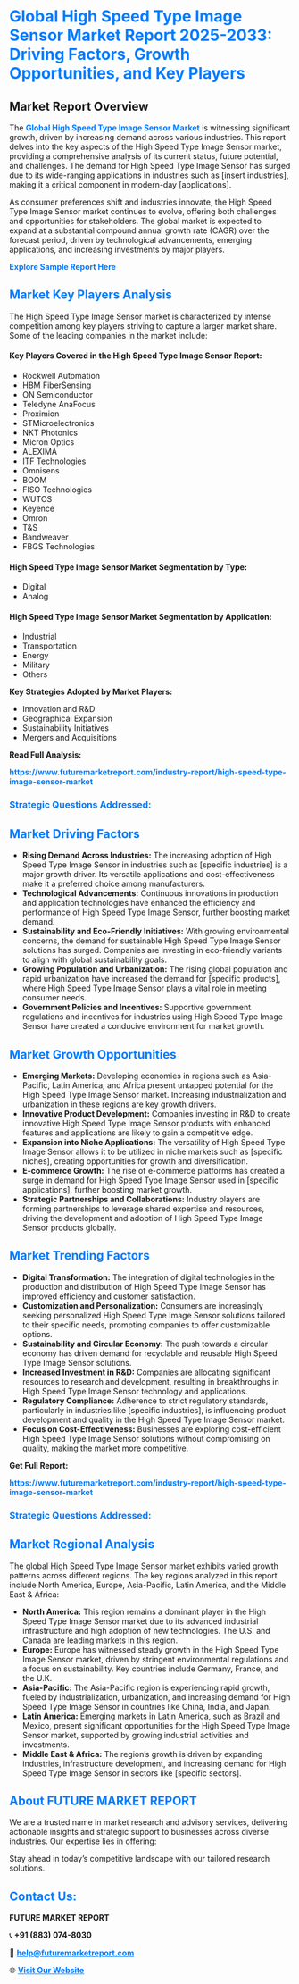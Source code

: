 <h1 style="color: #007BFF;">Global High Speed Type  Image Sensor Market Report 2025-2033: Driving Factors, Growth Opportunities, and Key Players</h1>

<section id="overview">
<h2>Market Report Overview</h2>
<p>The <a href="https://www.futuremarketreport.com/industry-report/high-speed-type-image-sensor-market" style="color: #007BFF; text-decoration: none;"><strong>Global High Speed Type  Image Sensor Market</strong></a> is witnessing significant growth, driven by increasing demand across various industries. This report delves into the key aspects of the High Speed Type  Image Sensor market, providing a comprehensive analysis of its current status, future potential, and challenges. The demand for High Speed Type  Image Sensor has surged due to its wide-ranging applications in industries such as [insert industries], making it a critical component in modern-day [applications].</p>
<p>As consumer preferences shift and industries innovate, the High Speed Type  Image Sensor market continues to evolve, offering both challenges and opportunities for stakeholders. The global market is expected to expand at a substantial compound annual growth rate (CAGR) over the forecast period, driven by technological advancements, emerging applications, and increasing investments by major players.</p>
</section>

<section id="overview">
<p><a href="https://www.futuremarketreport.com/request-sample/reportId=76799" style="color: #007BFF; text-decoration: none;"><strong>Explore Sample Report Here</strong></a></p>
</section>

<section id="key-players">
<h2 style="color: #007BFF;">Market Key Players Analysis</h2>
<p>The High Speed Type  Image Sensor market is characterized by intense competition among key players striving to capture a larger market share. Some of the leading companies in the market include:</p>
<h4>Key Players Covered in the High Speed Type  Image Sensor Report:</h4>
<ul><li>Rockwell Automation</li><li>HBM FiberSensing</li><li>ON Semiconductor</li><li>Teledyne AnaFocus</li><li>Proximion</li><li>STMicroelectronics</li><li>NKT Photonics</li><li>Micron Optics</li><li>ALEXIMA</li><li>ITF Technologies</li><li>Omnisens</li><li>BOOM</li><li>FISO Technologies</li><li>WUTOS</li><li>Keyence</li><li>Omron</li><li>T&amp;S</li><li>Bandweaver</li><li>FBGS Technologies</li></ul>
<h4>High Speed Type  Image Sensor Market Segmentation by Type:</h4>
<ul><li>Digital</li><li>Analog</li></ul>

<h4>High Speed Type  Image Sensor Market Segmentation by Application:</h4>
<ul><li>Industrial</li><li>Transportation</li><li>Energy</li><li>Military</li><li>Others</li></ul>
<p><strong>Key Strategies Adopted by Market Players:</strong></p>
<ul>
<li>Innovation and R&D</li>
<li>Geographical Expansion</li>
<li>Sustainability Initiatives</li>
<li>Mergers and Acquisitions</li>
</ul>
</section>

<section>
<p><strong>Read Full Analysis: </strong></p><a href="https://www.futuremarketreport.com/industry-report/high-speed-type-image-sensor-market" style="color: #007BFF; text-decoration: none;"><strong>https://www.futuremarketreport.com/industry-report/high-speed-type-image-sensor-market</strong></a>
<h3 style="color: #007BFF;">Strategic Questions Addressed:</h3>
</section>

<section id="driving-factors">
<h2 style="color: #007BFF;">Market Driving Factors</h2>
<ul>
<li><strong>Rising Demand Across Industries:</strong> The increasing adoption of High Speed Type  Image Sensor in industries such as [specific industries] is a major growth driver. Its versatile applications and cost-effectiveness make it a preferred choice among manufacturers.</li>
<li><strong>Technological Advancements:</strong> Continuous innovations in production and application technologies have enhanced the efficiency and performance of High Speed Type  Image Sensor, further boosting market demand.</li>
<li><strong>Sustainability and Eco-Friendly Initiatives:</strong> With growing environmental concerns, the demand for sustainable High Speed Type  Image Sensor solutions has surged. Companies are investing in eco-friendly variants to align with global sustainability goals.</li>
<li><strong>Growing Population and Urbanization:</strong> The rising global population and rapid urbanization have increased the demand for [specific products], where High Speed Type  Image Sensor plays a vital role in meeting consumer needs.</li>
<li><strong>Government Policies and Incentives:</strong> Supportive government regulations and incentives for industries using High Speed Type  Image Sensor have created a conducive environment for market growth.</li>
</ul>
</section>

<section id="growth-opportunities">
<h2 style="color: #007BFF;">Market Growth Opportunities</h2>
<ul>
<li><strong>Emerging Markets:</strong> Developing economies in regions such as Asia-Pacific, Latin America, and Africa present untapped potential for the High Speed Type  Image Sensor market. Increasing industrialization and urbanization in these regions are key growth drivers.</li>
<li><strong>Innovative Product Development:</strong> Companies investing in R&D to create innovative High Speed Type  Image Sensor products with enhanced features and applications are likely to gain a competitive edge.</li>
<li><strong>Expansion into Niche Applications:</strong> The versatility of High Speed Type  Image Sensor allows it to be utilized in niche markets such as [specific niches], creating opportunities for growth and diversification.</li>
<li><strong>E-commerce Growth:</strong> The rise of e-commerce platforms has created a surge in demand for High Speed Type  Image Sensor used in [specific applications], further boosting market growth.</li>
<li><strong>Strategic Partnerships and Collaborations:</strong> Industry players are forming partnerships to leverage shared expertise and resources, driving the development and adoption of High Speed Type  Image Sensor products globally.</li>
</ul>
</section>

<section id="trending-factors">
<h2 style="color: #007BFF;">Market Trending Factors</h2>
<ul>
<li><strong>Digital Transformation:</strong> The integration of digital technologies in the production and distribution of High Speed Type  Image Sensor has improved efficiency and customer satisfaction.</li>
<li><strong>Customization and Personalization:</strong> Consumers are increasingly seeking personalized High Speed Type  Image Sensor solutions tailored to their specific needs, prompting companies to offer customizable options.</li>
<li><strong>Sustainability and Circular Economy:</strong> The push towards a circular economy has driven demand for recyclable and reusable High Speed Type  Image Sensor solutions.</li>
<li><strong>Increased Investment in R&D:</strong> Companies are allocating significant resources to research and development, resulting in breakthroughs in High Speed Type  Image Sensor technology and applications.</li>
<li><strong>Regulatory Compliance:</strong> Adherence to strict regulatory standards, particularly in industries like [specific industries], is influencing product development and quality in the High Speed Type  Image Sensor market.</li>
<li><strong>Focus on Cost-Effectiveness:</strong> Businesses are exploring cost-efficient High Speed Type  Image Sensor solutions without compromising on quality, making the market more competitive.</li>
</ul>
</section>

<section>
<p><strong>Get Full Report: </strong></p><a href="https://www.futuremarketreport.com/industry-report/high-speed-type-image-sensor-market" style="color: #007BFF; text-decoration: none;"><strong>https://www.futuremarketreport.com/industry-report/high-speed-type-image-sensor-market</strong></a>
<h3 style="color: #007BFF;">Strategic Questions Addressed:</h3>
</section>


<section id="regional-analysis">
<h2 style="color: #007BFF;">Market Regional Analysis</h2>
<p>The global High Speed Type  Image Sensor market exhibits varied growth patterns across different regions. The key regions analyzed in this report include North America, Europe, Asia-Pacific, Latin America, and the Middle East & Africa:</p>
<ul>
<li><strong>North America:</strong> This region remains a dominant player in the High Speed Type  Image Sensor market due to its advanced industrial infrastructure and high adoption of new technologies. The U.S. and Canada are leading markets in this region.</li>
<li><strong>Europe:</strong> Europe has witnessed steady growth in the High Speed Type  Image Sensor market, driven by stringent environmental regulations and a focus on sustainability. Key countries include Germany, France, and the U.K.</li>
<li><strong>Asia-Pacific:</strong> The Asia-Pacific region is experiencing rapid growth, fueled by industrialization, urbanization, and increasing demand for High Speed Type  Image Sensor in countries like China, India, and Japan.</li>
<li><strong>Latin America:</strong> Emerging markets in Latin America, such as Brazil and Mexico, present significant opportunities for the High Speed Type  Image Sensor market, supported by growing industrial activities and investments.</li>
<li><strong>Middle East & Africa:</strong> The region’s growth is driven by expanding industries, infrastructure development, and increasing demand for High Speed Type  Image Sensor in sectors like [specific sectors].</li>
</ul>
</section>

<footer>
<h2 style="color: #007BFF;">About FUTURE MARKET REPORT</h2>
<p>We are a trusted name in market research and advisory services, delivering actionable insights and strategic support to businesses across diverse industries. Our expertise lies in offering:</p>

<p>Stay ahead in today’s competitive landscape with our tailored research solutions.</p>

<h2 style="color: #007BFF;">Contact Us:</h2>
<p><strong>FUTURE MARKET REPORT</strong></p>
<p>📞 <strong>+91 (883) 074-8030</strong></p>
<p>📧 <strong><a href="mailto:help@futuremarketreport.com" style="color: #007BFF;">help@futuremarketreport.com</a></strong></p>
<p>🌐 <strong><a href="https://www.futuremarketreport.com/" style="color: #007BFF;">Visit Our Website</a></strong></p>
</footer>